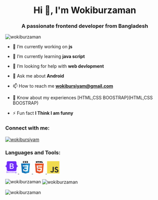 <h1 align="center">Hi 👋, I'm Wokiburzaman</h1>
<h3 align="center">A passionate frontend developer from Bangladesh</h3>

<p align="left"> <img src="https://komarev.com/ghpvc/?username=wokiburzaman&label=Profile%20views&color=0e75b6&style=flat" alt="wokiburzaman" /> </p>

- 🔭 I’m currently working on **js**

- 🌱 I’m currently learning **java script**

- 🤝 I’m looking for help with **web devlopment**

- 💬 Ask me about **Android**

- 📫 How to reach me **wokibursiyam@gmail.com**

- 📄 Know about my experiences [HTML,CSS BOOSTRAP](HTML,CSS BOOSTRAP)

- ⚡ Fun fact **I Think I am funny**

<h3 align="left">Connect with me:</h3>
<p align="left">
<a href="https://fb.com/wokibursiyam" target="blank"><img align="center" src="https://raw.githubusercontent.com/rahuldkjain/github-profile-readme-generator/master/src/images/icons/Social/facebook.svg" alt="wokibursiyam" height="30" width="40" /></a>
</p>

<h3 align="left">Languages and Tools:</h3>
<p align="left"> <a href="https://getbootstrap.com" target="_blank" rel="noreferrer"> <img src="https://raw.githubusercontent.com/devicons/devicon/master/icons/bootstrap/bootstrap-plain-wordmark.svg" alt="bootstrap" width="40" height="40"/> </a> <a href="https://www.w3schools.com/css/" target="_blank" rel="noreferrer"> <img src="https://raw.githubusercontent.com/devicons/devicon/master/icons/css3/css3-original-wordmark.svg" alt="css3" width="40" height="40"/> </a> <a href="https://www.w3.org/html/" target="_blank" rel="noreferrer"> <img src="https://raw.githubusercontent.com/devicons/devicon/master/icons/html5/html5-original-wordmark.svg" alt="html5" width="40" height="40"/> </a> <a href="https://developer.mozilla.org/en-US/docs/Web/JavaScript" target="_blank" rel="noreferrer"> <img src="https://raw.githubusercontent.com/devicons/devicon/master/icons/javascript/javascript-original.svg" alt="javascript" width="40" height="40"/> </a> </p>

<p><img align="left" src="https://github-readme-stats.vercel.app/api/top-langs?username=wokiburzaman&show_icons=true&locale=en&layout=compact" alt="wokiburzaman" /></p>

<p>&nbsp;<img align="center" src="https://github-readme-stats.vercel.app/api?username=wokiburzaman&show_icons=true&locale=en" alt="wokiburzaman" /></p>

<p><img align="center" src="https://github-readme-streak-stats.herokuapp.com/?user=wokiburzaman&" alt="wokiburzaman" /></p>
